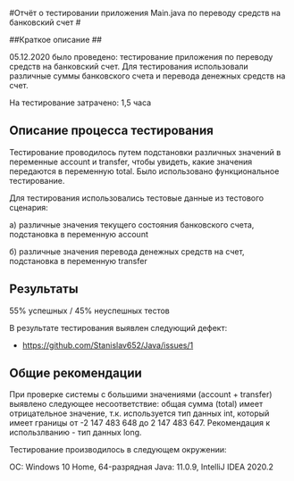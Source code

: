 #Отчёт о тестировании приложения Main.java по переводу средств на банковский счет #

##Краткое описание ##

05.12.2020 было проведено: тестирование приложения по переводу средств на банковский счет. 
Для тестирования использовали различные суммы банковского счета и  перевода денежных средств на счет.

На тестирование затрачено: 1,5 часа


## Описание процесса тестирования ##

Тестирование проводилось путем подстановки различных значений в переменные account и transfer, чтобы увидеть, какие значения передаются в переменную total. Было использовано функциональное тестирование.

Для тестирования использовались тестовые данные из тестового сценария:

а) различные значения текущего состояния банковского счета, подстановка в переменную account

б) различные значения перевода денежных средств на счет, подстановка в переменную transfer


## Результаты

55% успешных / 45% неуспешных тестов

В результате тестирования выявлен следующий дефект:
* https://github.com/Stanislav652/Java/issues/1 

## Общие рекомендации

При проверке системы с большими значениями (account + transfer) выявлено следующее несоответствие: общая сумма (total) имеет отрицательное значение, т.к. используется тип данных int, который имеет границы  от -2 147 483 648 до 2 147 483 647.
Рекомендация к использлванию - тип данных long.

Тестирование производилось в следующем окружении:

ОС: Windows 10 Home, 
64-разрядная Java: 11.0.9,
IntelliJ IDEA 2020.2
